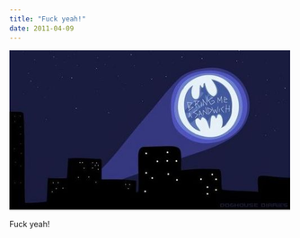 ```yaml
---
title: "Fuck yeah!"
date: 2011-04-09
---
```


![2011-04-09-897rw4t2.jpeg](/images/2011-04-09-897rw4t2.jpeg)

Fuck yeah!